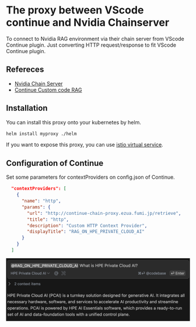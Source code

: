 # The proxy between VScode continue and Nvidia Chainserver
To connect to Nvidia RAG environment via their chain server from VScode Continue plugin.
Just converting HTTP request/response to fit VScode Continue plugin. 

## Refereces
- [Nvidia Chain Server](https://github.com/NVIDIA/GenerativeAIExamples/tree/main)
- [Continue Custom code RAG](https://docs.continue.dev/customize/tutorials/custom-code-rag)

## Installation
You can install this proxy onto your kubernetes by helm.

```bash
helm install myproxy ./helm 
```

If you want to expose this proxy, you can use [istio virtual service](example/virtual-service.yaml).

## Configuration of Continue
Set some parameters for contextProviders on config.json of Continue.

```json
  "contextProviders": [
    {
      "name": "http",
      "params": {
        "url": "http://continue-chain-proxy.ezua.fumi.jp/retrieve",
        "title": "http",
        "description": "Custom HTTP Context Provider",
        "displayTitle": "RAG_ON_HPE_PRIVATE_CLOUD_AI"
      }
    }
  ]
```

![](/pics/sample.png)